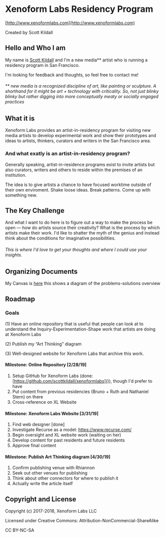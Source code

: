 Xenoform Labs Residency Program
===============================

[http://www.xenoformlabs.com](http://www.xenoformlabs.com)

Created by Scott Kildall




## Hello and Who I am
My name is [Scott Kildall](www.kildall.com) and I'm a new media** artist who is running a residency program in San Francisco. 

I'm looking for feedback and thoughts, so feel free to contact me!


###### ** new media is a recognized discipline of art, like painting or sculpture. A shorthand for it might be art + technology with criticality. So, not just blinky blinky but rather digging into more conceptually meaty or socially engaged practices


## What it is
Xenoform Labs provides an artist-in-residency program for visiting new media artists to develop experimental work and show their prototypes and ideas to artists, thinkers, curators and writers in the San Francisco area.

### And what exatly is an artist-in-residency program?
Generally speaking, artist-in-residence programs exist to invite artists but also curators, writers and others to reside within the premises of an institution.

The idea is to give artists a chance to have focused worktime outside of their own enviroment. Shake loose ideas. Break patterns. Come up with something new.

## The Key Challenge


And what I want to do here is to figure out a way to make the process be open — how do artists source their creativity? What is the process by which artists make their work. I'd like to shatter the myth of the genius and instead think about the conditions for imaginative possibilities.

###### This is where I'd love to get your thoughts and where I could use your insights.


## Organizing Documents

My Canvas is [here](https://docs.google.com/presentation/d/1o4Dpru5YvAOTcNw9xoq_SIpuqpCGFFmNOSIe8AdiMp8) this shows a diagram of the problems-solutions overview


## Roadmap
### Goals
(1) Have an online repository that is useful that people can look at to understand the Inquiry-Experimentation-Shape work that artists are doing at Xenoform Labs

(2) Publish my “Art Thinking” diagram

(3) Well-designed website for Xenoform Labs that archive this work.


#### Milestone: Online Repository  [2/28/19]	

1. 	Setup GitHub for Xenoform Labs (done: [https://github.com/scottkildall/xenoformlabs]()), though I'd prefer to have
1. Put content from previous residencies (Bruno + Ruth and Nathaniel Stern) on there
1. 	Cross-reference on XL Website

#### Milestone: Xenoform Labs Website [3/31/19]
1. Find web designer [done]
1. Investigate Recurse as a model: https://www.recurse.com/
1. 	Begin oversight and XL website work (waiting on her)
1. Develop content for past residents and future residents
1. Approve final content

#### Milestone: Publish Art Thinking diagram  [4/30/19]
1. 	Confirm publishing venue with Rhiannon
1. 	Seek out other venues for publishing
1. 	Think about other connectors for where to publish it
2. Actually write the article itself






## Copyright and License

Copyright (c) 2017-2018, Xenoform Labs LLC

Licensed under Creative Commons: Attribution-NonCommercial-ShareAlike

CC BY-NC-SA

